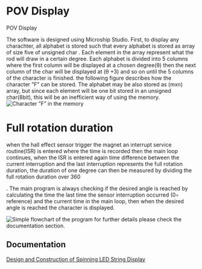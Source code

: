 
# POV Display

POV Display 

The software is designed using Microship Studio. First,
to display any charachter, all alphabet is stored such that
every alphabet is stored as array of size five of unsigned
char . Each element in the array represent what the rod
will draw in a certain degree. Each alphabet is divided
into 5 columns where the first column will be displayed
at a chosen degree(θ) then the next column of the char
will be displayed at (θ +3) and so on until the 5 columns
of the character is finished. the following figure describes how the
character ”F” can be stored. The alphabet may be also
stored as (mxn) array, but since each element will be
one bit stored in an unsigned char(8bit), this will be an
inefficient way of using the memory.
![Character ”F” in the memory](https://i.postimg.cc/nz8jPJLH/char-ex.png)



# Full rotation duration    


when the hall effect sensor trigger the magnet an interrupt service
routine(ISR) is entered where the time is recorded then
the main loop continues, when the ISR is entered again
time difference between the current interruption and the
last interruption represents the full rotation duration, the
duration of one degree can then be measured by dividing
the full rotation duration over 360

. The main program is always checking if the desired angle is reached by calculating the time the last
time the sensor interruption occurred (0◦
reference) and
the current time in the main loop, then when the desired
angle is reached the character is displayed.


![Simple flowchart of the program](https://i.postimg.cc/mr6Y8qvj/flowchart1.png)
for further details please check the documentation section.

## Documentation

[Design and Construction of Spinning LED String Display](https://drive.google.com/file/d/1ucd9Ag6lVDAbJRt8sK39x25FbjjneYXc/view?usp=sharing)


